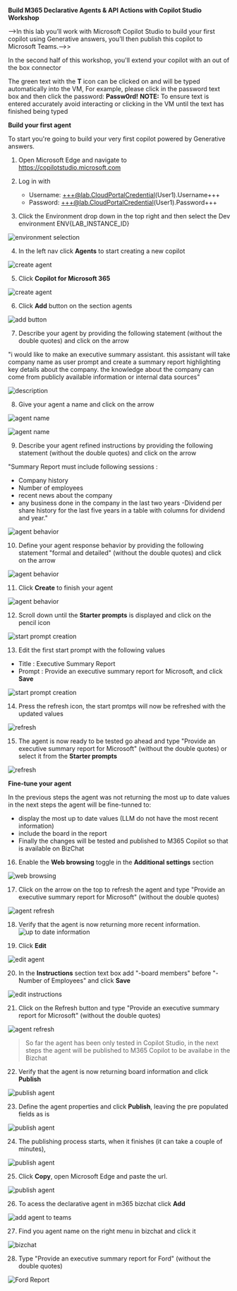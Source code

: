 **Build M365 Declarative Agents & API Actions with Copilot Studio Workshop**

-->In this lab you’ll work with Microsoft Copilot Studio to build your first copilot using Generative answers, you’ll then publish this copilot to Microsoft Teams.-->>

In the second half of this workshop, you'll extend your copilot with an out of the box connector

The green text with the **T** icon can be clicked on and will be typed automatically into the VM, For example, please click in the password text box and then click the password: **Passw0rd!** **NOTE:** To ensure text is entered accurately avoid interacting or clicking in the VM until the text has finished being typed

**Build your first agent**

To start you're going to build your very first copilot powered by Generative answers.

1. Open Microsoft Edge and navigate to <https://copilotstudio.microsoft.com>
2. Log in with

   - Username: +++@lab.CloudPortalCredential(User1).Username+++
   - Password: +++@lab.CloudPortalCredential(User1).Password+++

3. Click the Environment drop down in the top right and then select the Dev environment ENV{LAB_INSTANCE_ID}

![environment selection](media/env.jpg)

4. In the left nav click **Agents** to start creating a new copilot

![create agent](media/create.png)

5. Click **Copilot for Microsoft 365**

![create agent](media/agents.png)

6. Click **Add** button on the section agents

![add button](media/AddAgent.png)

7. Describe your agent by providing the following statement (without the double quotes) and click on the arrow

"i would like to make an executive summary assistant. this assistant will take company name as user prompt and create a summary report highlighting key details about the company. the knowledge about the company can come from publicly available information or internal data sources"

![description](media/description.png)

8. Give your agent a name and click on the arrow

![agent name](media/agentname.png)

![agent name](media/instructons.png)

9. Describe your agent refined instructions by providing the following statement (without the double quotes) and click on the arrow

"Summary Report must include following sessions :

- Company history
- Number of employees
- recent news about the company
- any business done in the company in the last two years
  -Dividend per share history for the last five years in a table with columns for dividend and year."

![agent behavior](media/agentbehavior.png)

10. Define your agent response behavior by providing the following statement "formal and detailed" (without the double quotes) and click on the arrow

![agent behavior](media/createbot.png)

11. Click **Create** to finish your agent

![agent behavior](media/createbotbutton.png)

12. Scroll down until the **Starter prompts** is displayed and click on the pencil icon

![start prompt creation](media/starterprompts.png)

13. Edit the first start prompt with the following values

- Title : Executive Summary Report
- Prompt : Provide an executive summary report for Microsoft, and click **Save**

![start prompt creation](media/editstarterprompt.png)

14. Press the refresh icon, the start promtps will now be refreshed with the updated values

![refresh](media/refresh2.png)

15. The agent is now ready to be tested go ahead and type "Provide an executive summary report for Microsoft" (without the double quotes) or select it from the **Starter prompts**

![refresh](media/reply.png)

**Fine-tune your agent**

In the previous steps the agent was not returning the most up to date values in the next steps the agent will be fine-tunned to:

- display the most up to date values (LLM do not have the most recent information)
- include the board in the report
- Finally the changes will be tested and published to M365 Copilot so that is available on BizChat

16. Enable the **Web browsing** toggle in the **Additional settings** section

![web browsing](media/webbrowsing.png)

17. Click on the arrow on the top to refresh the agent and type "Provide an executive summary report for Microsoft" (without the double quotes)

![agent refresh](media/refresh.png)

18. Verify that the agent is now returning more recent information.
   ![up to date information](media/uptodateinfo.png)

19. Click **Edit**

![edit agent](media/edit.png)

20. In the **Instructions** section text box add "-board members" before "- Number of Employees" and click **Save**

![edit instructions](media/board.png)

21. Click on the Refresh button and type "Provide an executive summary report for Microsoft" (without the double quotes)

![agent refresh](media/refresh.png)

> So far the agent has been only tested in Copilot Studio, in the next steps the agent will be published to M365 Copilot to be availabe in the Bizchat

22. Verify that the agent is now returning board information and click **Publish**

![publish agent](media/publish.png)

23. Define the agent properties and click **Publish**, leaving the pre populated fields as is

![publish agent](media/publish2.png)

24. The publishing process starts, when it finishes (it can take a couple of minutes),

![publish agent](media/publish3.png)

25. Click **Copy**, open Microsoft Edge and paste the url.

![publish agent](media/publish4.png)

26. To acess the declarative agent in m365 bizchat click **Add**

![add agent to teams](media/addbottoteams.png)

27. Find you agent name on the right menu in bizchat and click it

![bizchat](media/bizchat.png)

28. Type "Provide an executive summary report for Ford" (without the double quotes)

![Ford Report](media/ford.png)
